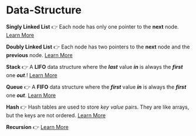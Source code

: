 # Data-Structure

**Singly Linked List** 👉 Each node has only one pointer to the **next** node.
[Learn More](https://www.notion.so/Data-Structure-Singly-Linked-List-fce02bbdb6054980b79f9b3fecbe2fcf)

**Doubly Linked List** 👉 Each node has two pointers to the **next** node and the **previous** node.
[Learn More](https://www.notion.so/Data-Structure-Doubly-Linked-List-6138a9973d8045059e556bf849f390e3)

**Stack** 👉 A **LIFO** data structure where the **_last_** value **_in_** is always the **_first_** one **_out_**.!
[Learn More](https://www.notion.so/Data-Structure-Stack-2377a973e8764c6d822bb9303d39926b)

**Queue** 👉 A **FIFO** data structure where the **_first_** value **_in_** is always the **_first_** one **_out_**.
[Learn More](https://www.notion.so/Data-Structure-Queue-be629e71146c44478d21f429b7879869)

**Hash** 👉 Hash tables are used to store *key value* pairs. They are like arrays, but the keys are not ordered.
[Learn More](https://www.notion.so/Data-Structure-Hash-797b1b0914084205b0b9f20e428a8650)

**Recursion** 👉
[Learn More](https://www.notion.so/Data-Structure-Recursion-3b9af862ce8c4ec9b30a79b317f5c308)
